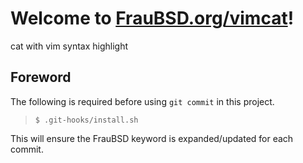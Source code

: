 [//]: # ($FrauBSD: vimcat/README.md 2020-05-31 21:51:11 -0700 freebsdfrau $)

# Welcome to [FrauBSD.org/vimcat](https://fraubsd.org/vimcat)!

cat with vim syntax highlight

## Foreword

The following is required before using `git commit` in this project.

> `$ .git-hooks/install.sh`

This will ensure the FrauBSD keyword is expanded/updated for each commit.
